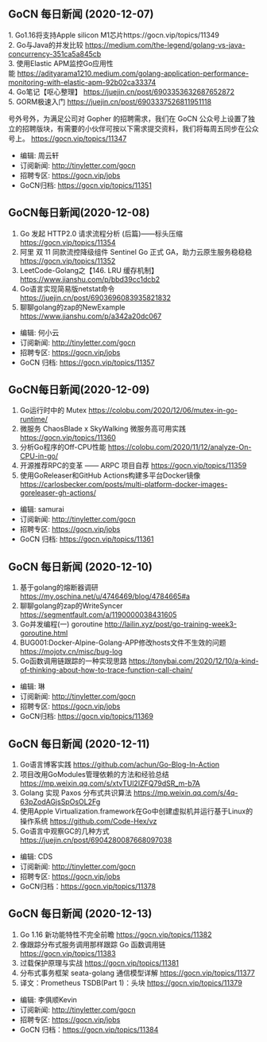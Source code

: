 ## GoCN 每日新闻 (2020-12-07)

1. Go1.16将支持Apple silicon M1芯片https://gocn.vip/topics/11349  
2. Go与Java的并发比较 https://medium.com/the-legend/golang-vs-java-concurrency-351ca5a845cb  
3. 使用Elastic APM监控Go应用性能 https://adityarama1210.medium.com/golang-application-performance-monitoring-with-elastic-apm-92b02ca33374  
4. Go笔记【呕心整理】 https://juejin.cn/post/6903353632687652872  
5. GORM极速入门 https://juejin.cn/post/6903337526811951118  

号外号外，为满足公司对 Gopher 的招聘需求，我们在 GoCN 公众号上设置了独立的招聘版块，有需要的小伙伴可按以下需求提交资料，我们将每周五同步在公众号上。
https://gocn.vip/topics/11347  

* 编辑: 周云轩  
* 订阅新闻: http://tinyletter.com/gocn  
* 招聘专区: https://gocn.vip/jobs  
* GoCN归档: https://gocn.vip/topics/11351  

## GoCN每日新闻(2020-12-08)

1. Go 发起 HTTP2.0 请求流程分析 (后篇)——标头压缩 https://gocn.vip/topics/11354
2. 阿里 双 11 同款流控降级组件 Sentinel Go 正式 GA，助力云原生服务稳稳稳 https://gocn.vip/topics/11352
3. LeetCode-Golang之【146. LRU 缓存机制】https://www.jianshu.com/p/bbd39cc1dcb2 
4. Go语言实现简易版netstat命令 https://juejin.cn/post/6903696083935821832
5. 聊聊golang的zap的NewExample https://www.jianshu.com/p/a342a20dc067

* 编辑: 何小云
* 订阅新闻: http://tinyletter.com/gocn
* 招聘专区: https://gocn.vip/jobs
* GoCN 归档: https://gocn.vip/topics/11357

## GoCN每日新闻(2020-12-09)

1. Go运行时中的 Mutex https://colobu.com/2020/12/06/mutex-in-go-runtime/
2. 微服务 ChaosBlade x SkyWalking 微服务高可用实践 https://gocn.vip/topics/11360
3. 分析Go程序的Off-CPU性能 https://colobu.com/2020/11/12/analyze-On-CPU-in-go/
4. 开源推荐RPC的变革 —— ARPC 项目自荐 https://gocn.vip/topics/11359
5. 使用GoReleaser和GitHub Actions构建多平台Docker镜像 https://carlosbecker.com/posts/multi-platform-docker-images-goreleaser-gh-actions/

* 编辑: samurai
* 订阅新闻: http://tinyletter.com/gocn
* 招聘专区: https://gocn.vip/jobs
* GoCN 归档: https://gocn.vip/topics/11361

## GoCN 每日新闻 (2020-12-10)

1. 基于golang的熔断器调研 https://my.oschina.net/u/4746469/blog/4784665#a
2. 聊聊golang的zap的WriteSyncer https://segmentfault.com/a/1190000038431605
3. Go并发编程(一) goroutine http://lailin.xyz/post/go-training-week3-goroutine.html
4. BUG001:Docker-Alpine-Golang-APP修改hosts文件不生效的问题 https://mojotv.cn/misc/bug-log
5. Go函数调用链跟踪的一种实现思路 https://tonybai.com/2020/12/10/a-kind-of-thinking-about-how-to-trace-function-call-chain/

* 编辑: 琳 
* 订阅新闻: http://tinyletter.com/gocn
* 招聘专区: https://gocn.vip/jobs
* GoCN归档: https://gocn.vip/topics/11369

## GoCN 每日新闻 (2020-12-11)

1. Go语言博客实践 https://github.com/achun/Go-Blog-In-Action
2. 项目改用GoModules管理依赖的方法和经验总结 https://mp.weixin.qq.com/s/xtvTUl2IZFQ79dSR_m-b7A
3. Golang 实现 Paxos 分布式共识算法 https://mp.weixin.qq.com/s/4q-63pZodAGjsSpOsOL2Fg
4. 使用Apple Virtualization.framework在Go中创建虚拟机并运行基于Linux的操作系统 https://github.com/Code-Hex/vz
5. Go语言中观察GC的几种方式 https://juejin.cn/post/6904280087668097038

- 编辑: CDS 
- 订阅新闻: http://tinyletter.com/gocn
- 招聘专区: https://gocn.vip/jobs
- GoCN归档：https://gocn.vip/topics/11378

## GoCN 每日新闻 (2020-12-13)

1. Go 1.16 新功能特性不完全前瞻 https://gocn.vip/topics/11382
2. 像跟踪分布式服务调用那样跟踪 Go 函数调用链 https://gocn.vip/topics/11383
3. 过载保护原理与实战 https://gocn.vip/topics/11381
4. 分布式事务框架 seata-golang 通信模型详解 https://gocn.vip/topics/11377
5. 译文：Prometheus TSDB(Part 1)：头块 https://gocn.vip/topics/11379

* 编辑: 李俱顺Kevin
* 订阅新闻: http://tinyletter.com/gocn
* 招聘专区: https://gocn.vip/jobs
* GoCN 归档：https://gocn.vip/topics/11384
